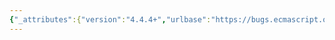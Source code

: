 ```yaml
---
{"_attributes":{"version":"4.4.4+","urlbase":"https://bugs.ecmascript.org/","maintainer":"dherman@mozilla.com"},"bug":{"bug_id":4144,"creation_ts":"2015-03-08 14:32:00 -0700","short_desc":"\"strict mode\" vs \"strict\"","delta_ts":"2015-03-17 16:57:06 -0700","product":"Draft for 6th Edition","component":"editorial issue","version":"Rev 35: March 4, 2015 Release Candidate 2","rep_platform":"All","op_sys":"All","bug_status":"RESOLVED","resolution":"FIXED","priority":"Normal","bug_severity":"normal","everconfirmed":true,"reporter":{"uid":"jmdyck","name":"Michael Dyck"},"assigned_to":{"uid":"allen","name":"Allen Wirfs-Brock"},"long_desc":[{"commentid":13649,"comment_count":0,"who":{"uid":"jmdyck","name":"Michael Dyck"},"bug_when":"2015-03-08 14:32:13 -0700","thetext":"The spec is inconsistent on using \"strict mode\" vs just \"strict\". E.g.:\n\n   1 \"strict mode binding\"  vs  4 \"strict binding\"\n  48 \"strict mode code\"     vs 36 \"strict code\"\n   1 \"strict mode variant\"  vs  6 \"strict variant\"\n\nPersonally, I'd say drop \"mode\":\n\n(1) You don't need it.\n\n(2) A one-word adjective is simpler than a two-word adjectival phrase.\n\n(3) Phrases like \"non-strict mode functions\" read (at first glance) like\n       (non-strict) (mode functions)\n    rather than\n       non-(strict mode) functions\n\n(4) To me, the strict variant doesn't seem like a 'mode' anyway."},{"commentid":13750,"comment_count":1,"who":{"uid":"allen","name":"Allen Wirfs-Brock"},"bug_when":"2015-03-16 12:58:38 -0700","thetext":"fixed in rev36 editor's draft\n\n\"strict binding\" is has a distinct meaning, separate from \"strict mode\".  Eliminated the 1 occurrence of \"strict mode binding\"\n\n\"strict variant\" is only used in 4.2.2. Eliminate the one occurrence of \"strict mode variant\"\n\nIn 9.2 defined the terms \"strict function\" and \"non-strict\" function\n\nIn 10.2.1 defined the term \"non-strict code\" meaning code that is not strict mode code.\n\nUpdate rest of spec. text to use those terms."},{"commentid":13823,"comment_count":2,"who":{"uid":"allen","name":"Allen Wirfs-Brock"},"bug_when":"2015-03-17 16:57:06 -0700","thetext":"in rev36"}]}}
---
```


